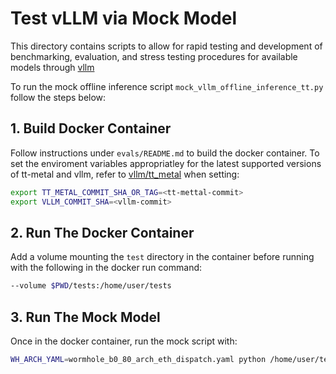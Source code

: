 # Test vLLM via Mock Model 

This directory contains scripts to allow for rapid testing and development of benchmarking, evaluation, and stress testing procedures for available models through [vllm](https://github.com/tenstorrent/vllm/tree/dev) 

To run the mock offline inference script `mock_vllm_offline_inference_tt.py` follow the steps below:

## 1. Build Docker Container

Follow instructions under `evals/README.md` to build the docker container. To set the enviroment variables appropriatley for the latest supported versions of tt-metal and vllm, refer to [vllm/tt_metal](https://github.com/tenstorrent/vllm/blob/dev/tt_metal/README.md) when setting: 

```bash
export TT_METAL_COMMIT_SHA_OR_TAG=<tt-mettal-commit>
export VLLM_COMMIT_SHA=<vllm-commit>
```

## 2. Run The Docker Container

Add a volume mounting the `test` directory in the container before running with the following in the docker run command:

```bash
--volume $PWD/tests:/home/user/tests
```

## 3. Run The Mock Model

Once in the docker container, run the mock script with:

```bash
WH_ARCH_YAML=wormhole_b0_80_arch_eth_dispatch.yaml python /home/user/tests/mock_vllm_offline_inference_tt.py
```